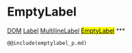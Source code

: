 # EmptyLabel

<span class="inheritance">
<a href="#Documentation/core/dom">DOM</a>
<a class="inheritance" href="#Documentation/elements/label/label">Label</a>
<a class="inheritance" href="#Documentation/elements/label/multilinelabel">MultilineLabel</a>
<a class="inheritance" href="#Documentation/elements/label/emptylabel"><mark>EmptyLabel</mark></a>
</span>
***

```div-parameter
@@include(emptylabel_p.md)
```